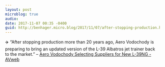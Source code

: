 ```yaml
---
layout: post
microblog: true
audio: 
date: 2017-11-07 00:35 -0400
guid: http://benhager.micro.blog/2017/11/07/after-stopping-production.html
---
```

✈️ “After stopping production more than 20 years ago, Aero Vodochody is preparing to bring an updated version of the L-39 Albatros jet trainer back to the market.” – [Aero Vodochody Selecting Suppliers for New L-39NG - AVweb](https://www.avweb.com/avwebflash/news/Aero-Vodochody-Selecting-Suppliers-for-New-L-39NG-229882-1.html)
